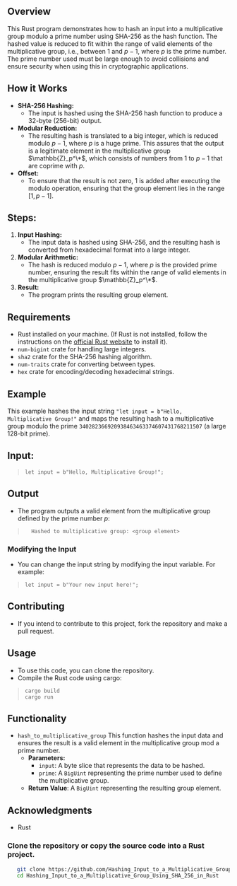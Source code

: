 ## Overview
This Rust program demonstrates how to hash an input into a multiplicative group modulo a prime number using SHA-256 as the hash function. The hashed value is reduced to fit within the range of valid elements of the multiplicative group, i.e., between 
$1$ and $p-1$, where $p$ is the prime number. The prime number used must be large enough to avoid collisions and ensure security when using this in cryptographic applications.
## How it Works
- **SHA-256 Hashing:**
   - The input is hashed using the SHA-256 hash function to produce a 32-byte (256-bit) output.
- **Modular Reduction:**
   - The resulting hash is translated to a big integer, which is reduced modulo $p-1$, where $p$ is a huge prime. This assures that the output is a legitimate element in the multiplicative group $\mathbb{Z}_p^\*$, which consists of numbers from $1$ to $p-1$ that are coprime with $p$.
- **Offset:**
  - To ensure that the result is not zero, $1$ is added after executing the modulo operation, ensuring that the group element lies in the range $[1,p−1]$.
## Steps:
1. **Input Hashing:**
   - The input data is hashed using SHA-256, and the resulting hash is converted from hexadecimal format into a large integer.
2. **Modular Arithmetic:**
   - The hash is reduced modulo $p−1$, where $p$ is the provided prime number, ensuring the result fits within the range of valid elements in the multiplicative group $\mathbb{Z}_p^\*$.
3. **Result:**
   - The program prints the resulting group element.
## Requirements
- Rust installed on your machine. (If Rust is not installed, follow the instructions on the [official Rust website](https://www.rust-lang.org/tools/install) to install it).
- `num-bigint` crate for handling large integers.
- `sha2` crate for the SHA-256 hashing algorithm.
- `num-traits` crate for converting between types.
- `hex` crate for encoding/decoding hexadecimal strings.

## Example
This example hashes the input string `"let input = b"Hello, Multiplicative Group!"` and maps the resulting hash to a multiplicative group modulo the prime `340282366920938463463374607431768211507` (a large 128-bit prime).

## Input:
>```
>let input = b"Hello, Multiplicative Group!";
## Output
   - The program outputs a valid element from the multiplicative group defined by the prime number $p$:
   >```
   >   Hashed to multiplicative group: <group element>
### Modifying the Input
- You can change the input string by modifying the input variable. For example:
>```
>let input = b"Your new input here!";


## Contributing
  - If you intend to contribute to this project, fork the repository and make a pull request.

## Usage
- To use this code, you can clone the repository.
- Compile the Rust code using cargo:
>```
>cargo build
>cargo run

## Functionality
- `hash_to_multiplicative_group`
This function hashes the input data and ensures the result is a valid element in the multiplicative group mod a prime number.
   - **Parameters:**
      - `input`: A byte slice that represents the data to be hashed.
      - `prime`: A `BigUint` representing the prime number used to define the multiplicative group.
   - **Return Value**: A `BigUint` representing the resulting group element.
## Acknowledgments
- Rust
### Clone the repository or copy the source code into a Rust project.
```bash
   git clone https://github.com/Hashing_Input_to_a_Multiplicative_Group_Using_SHA_256_in_Rust.git
   cd Hashing_Input_to_a_Multiplicative_Group_Using_SHA_256_in_Rust
